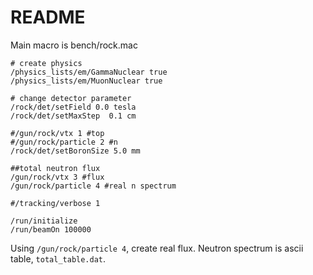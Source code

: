 # README

Main macro is bench/rock.mac

```
# create physics
/physics_lists/em/GammaNuclear true
/physics_lists/em/MuonNuclear true

# change detector parameter
/rock/det/setField 0.0 tesla
/rock/det/setMaxStep  0.1 cm

#/gun/rock/vtx 1 #top
#/gun/rock/particle 2 #n
/rock/det/setBoronSize 5.0 mm

##total neutron flux
/gun/rock/vtx 3 #flux
/gun/rock/particle 4 #real n spectrum

#/tracking/verbose 1

/run/initialize
/run/beamOn 100000
```

Using `/gun/rock/particle 4`, create real flux.
Neutron spectrum is ascii table, `total_table.dat`.



